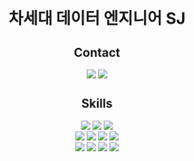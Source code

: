 <h1 align=center> 차세대 데이터 엔지니어 SJ </h1>

 
 
<h2 align=center> Contact </h2>
<div align=center>  
 <a href="https://www.instagram.com/seong2jae" target="_blank"><img src="https://img.shields.io/badge/instagram-ba55d3?style=flat-square&logo=instagram&logoColor=white"/></a>
 <a href="#" target="_blank"><img src="https://img.shields.io/badge/nok5051@naver.com-03C75A?style=flat-square&logo=Naver&logoColor=white"/></a>
</div>



<h2 align=center> Skills </h2>
<div align=center>
 <img src="https://img.shields.io/badge/HTML5-F78181?style=flat-square&logo=HTML5&logoColor=white"/>
 <img src="https://img.shields.io/badge/CSS3-5858FA?style=flat-square&logo=CSS3&logoColor=white"/>
 <img src="https://img.shields.io/badge/javasript-F3F781?style=flat-square&logo=javasript&logoColor=white"/>
</div>

<div align=center>  
 <img src="https://img.shields.io/badge/Python-A4A4A4?style=flat-square&logo=python&logoColor=white"/>
 <img src="https://img.shields.io/badge/Django-0B3B17?style=flat-square&logo=Django&logoColor=white"/>
 <img src="https://img.shields.io/badge/Mysql-FF0000?style=flat-square&logo=mysql&logoColor=white"/>
 <img src="https://img.shields.io/badge/AWS EC2-FAAC58?style=flat-square&logo=Amazon EC2&logoColor=white"/>
</div>

<div align=center>  
 <img src="https://img.shields.io/badge/Hadoop-66CCFF?style=flat-square&logo=ApacheHadoop&logoColor=white"/>
 <img src="https://img.shields.io/badge/Apache Spark-E25A1C?style=flat-square&logo=Apache Spark&logoColor=white"/>
 <img src="https://img.shields.io/badge/Elasticsearch-005571?style=flat-square&logo=Elasticsearch&logoColor=white"/>
 <img src="https://img.shields.io/badge/Logstash-005571?style=flat-square&logo=Logstash&logoColor=white"/>
</div>



